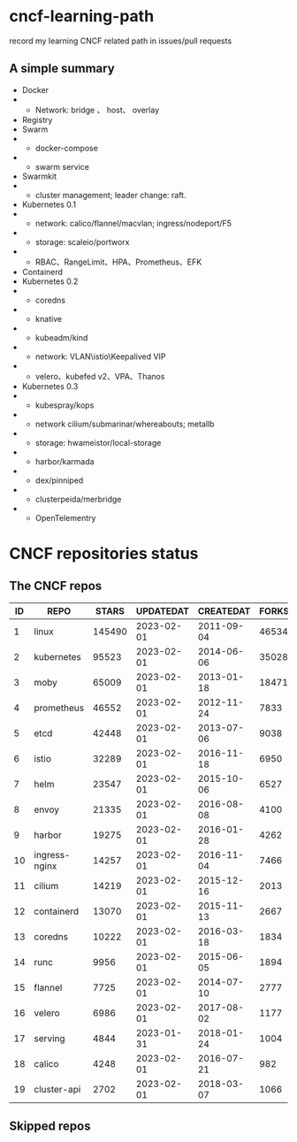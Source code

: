 # cncf-learning-path
record my learning CNCF related path in issues/pull requests

## A simple summary
- Docker
- - Network: bridge 、 host、 overlay
- Registry
- Swarm
- - docker-compose
- - swarm service
- Swarmkit
- - cluster management; leader change: raft.
- Kubernetes 0.1
- - network: calico/flannel/macvlan; ingress/nodeport/F5
- - storage: scaleio/portworx
- - RBAC、RangeLimit、HPA、Prometheus、EFK
- Containerd
- Kubernetes 0.2
- - coredns
- - knative
- - kubeadm/kind
- - network: VLAN\istio\Keepalived VIP
- - velero、kubefed v2、VPA、Thanos
- Kubernetes 0.3
- - kubespray/kops
- - network cilium/submarinar/whereabouts; metallb
- - storage: hwameistor/local-storage
- - harbor/karmada
- - dex/pinniped
- - clusterpeida/merbridge
- - OpenTelementry

# CNCF repositories status
<!--START_SECTION:github_repos-->
## The CNCF repos
| ID |     REPO      | STARS  | UPDATEDAT  | CREATEDAT  | FORKSCOUNT |
|----|---------------|--------|------------|------------|------------|
|  1 | linux         | 145490 | 2023-02-01 | 2011-09-04 |      46534 |
|  2 | kubernetes    |  95523 | 2023-02-01 | 2014-06-06 |      35028 |
|  3 | moby          |  65009 | 2023-02-01 | 2013-01-18 |      18471 |
|  4 | prometheus    |  46552 | 2023-02-01 | 2012-11-24 |       7833 |
|  5 | etcd          |  42448 | 2023-02-01 | 2013-07-06 |       9038 |
|  6 | istio         |  32289 | 2023-02-01 | 2016-11-18 |       6950 |
|  7 | helm          |  23547 | 2023-02-01 | 2015-10-06 |       6527 |
|  8 | envoy         |  21335 | 2023-02-01 | 2016-08-08 |       4100 |
|  9 | harbor        |  19275 | 2023-02-01 | 2016-01-28 |       4262 |
| 10 | ingress-nginx |  14257 | 2023-02-01 | 2016-11-04 |       7466 |
| 11 | cilium        |  14219 | 2023-02-01 | 2015-12-16 |       2013 |
| 12 | containerd    |  13070 | 2023-02-01 | 2015-11-13 |       2667 |
| 13 | coredns       |  10222 | 2023-02-01 | 2016-03-18 |       1834 |
| 14 | runc          |   9956 | 2023-02-01 | 2015-06-05 |       1894 |
| 15 | flannel       |   7725 | 2023-02-01 | 2014-07-10 |       2777 |
| 16 | velero        |   6986 | 2023-02-01 | 2017-08-02 |       1177 |
| 17 | serving       |   4844 | 2023-01-31 | 2018-01-24 |       1004 |
| 18 | calico        |   4248 | 2023-02-01 | 2016-07-21 |        982 |
| 19 | cluster-api   |   2702 | 2023-02-01 | 2018-03-07 |       1066 |



## Skipped repos
<!--END_SECTION:github_repos-->

